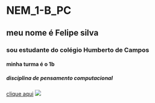 # NEM_1-B_PC
## meu nome é Felipe silva
### sou estudante do colégio Humberto de Campos 
#### minha turma é o 1b
##### disciplina de pensamento computacional
[clique aqui](https://www.youtube.com/watch?v=QxamVP2dJCA)
![](https://www.google.com/imgres?imgurl=https%3A%2F%2Fwww.lance.com.br%2Ffiles%2Farticle_main%2Fuploads%2F2018%2F11%2F15%2F5bedcf90501e4.jpeg&imgrefurl=https%3A%2F%2Fwww.lance.com.br%2Ffora-de-campo%2Fronaldo-fenomeno-explica-horrivel-corte-cabelo-copa-2002-pede-desculpas-maes.html&tbnid=0-3H-9Pcwl8ElM&vet=12ahUKEwjovrjc-OH5AhVDN7kGHYMTDdIQMygFegUIARDjAQ..i&docid=_jW6c2NgvDOaFM&w=846&h=529&q=ronaldo%20fenomeno&ved=2ahUKEwjovrjc-OH5AhVDN7kGHYMTDdIQMygFegUIARDjAQ)
